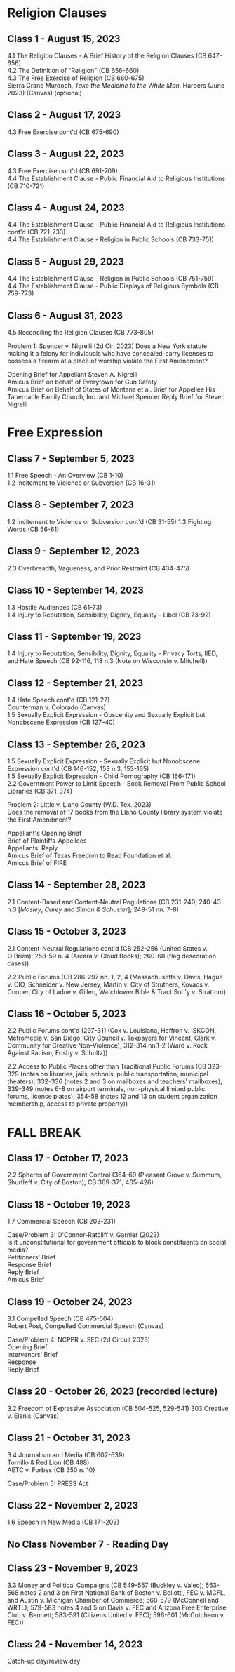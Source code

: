 # Religion Clauses

## Class 1 - August 15, 2023  
4.1 The Religion Clauses - A Brief History of the Religion Clauses (CB 647-656)  
4.2 The Definition of "Religion" (CB 656-660)  
4.3 The Free Exercise of Religion (CB 660-675)  
Sierra Crane Murdoch, _Take the Medicine to the White Man_, Harpers (June 2023) (Canvas) (optional)  

## Class 2 - August 17, 2023
4.3 Free Exercise cont'd (CB 675-690)  

## Class 3 - August 22, 2023
4.3 Free Exercise cont'd (CB 691-709)  
4.4 The Establishment Clause - Public Financial Aid to Religious Institutions (CB 710-721)  

## Class 4 - August 24, 2023
4.4 The Establishment Clause - Public Financial Aid to Religious Institutions cont'd (CB 721-733)  
4.4 The Establishment Clause - Religion in Public Schools (CB 733-751)  

## Class 5 - August 29, 2023
4.4 The Establishment Clause - Religion in Public Schools (CB 751-759)  
4.4 The Establishment Clause - Public Displays of Religious Symbols (CB 759-773)  

## Class 6 - August 31, 2023
4.5 Reconciling the Religion Clauses (CB 773-805)  

Problem 1: Spencer v. Nigrelli (2d Cir. 2023)
Does a New York statute making it a felony for individuals who have concealed-carry licenses to possess a firearm at a place of worship violate the First Amendment?

Opening Brief for Appellant Steven A. Nigrelli  
Amicus Brief on behalf of Everytown for Gun Safety  
Amicus Brief on Behalf of States of Montana et al.
Brief for Appellee His Tabernacle Family Church, Inc. and Michael Spencer
Reply Brief for Steven Nigrelli

# Free Expression

## Class 7 - September 5, 2023
1.1 Free Speech - An Overview (CB 1-10)  
1.2 Incitement to Violence or Subversion (CB 16-31)  

## Class 8 - September 7, 2023
1.2 Incitement to Violence or Subversion cont'd (CB 31-55)
1.3 Fighting Words (CB 56-61)

## Class 9 - September 12, 2023
2.3 Overbreadth, Vagueness, and Prior Restraint (CB 434-475)

## Class 10 - September 14, 2023
1.3 Hostile Audiences (CB 61-73)  
1.4 Injury to Reputation, Sensibility, Dignity, Equality - Libel (CB 73-92)  

## Class 11 - September 19, 2023
1.4 Injury to Reputation, Sensibility, Dignity, Equality - Privacy Torts, IIED, and Hate Speech (CB 92-116, 118 n.3 (Note on Wisconsin v. Mitchell)) 

## Class 12 - September 21, 2023
1.4 Hate Speech cont'd (CB 121-27)  
Counterman v. Colorado (Canvas)  
1.5 Sexually Explicit Expression - Obscenity and Sexually Explicit but Nonobscene Expression (CB 127–40)  

## Class 13 - September 26, 2023
1.5 Sexually Explicit Expression - Sexually Explicit but Nonobscene Expression cont'd (CB 146-152, 153 n.3, 153-165)   
1.5 Sexually Explicit Expression - Child Pornography (CB 166-171)  
2.2 Government Power to Limit Speech - Book Removal From Public School Libraries (CB 371-374)

Problem 2: Little v. Llano County (W.D. Tex. 2023)  
Does the removal of 17 books from the Llano County library system violate the First Amendment?

Appellant's Opening Brief  
Brief of Plaintiffs-Appellees   
Appellants' Reply  
Amicus Brief of Texas Freedom to Read Foundation et al.  
Amicus Brief of FIRE

## Class 14 - September 28, 2023
2.1 Content-Based and Content-Neutral Regulations (CB 231-240; 240-43 n.3 [_Mosley_, _Carey_ and _Simon & Schuster_]; 249-51 nn. 7-8)  

## Class 15 - October 3, 2023
2.1 Content-Neutral Regulations cont'd (CB 252-256 (United States v. O'Brien); 258-59 n. 4 (Arcara v. Cloud Books); 260-68 (flag desecration cases))

2.2 Public Forums (CB 286-297 nn. 1, 2, 4 (Massachusetts v. Davis, Hague v. CIO, Schneider v. New Jersey, Martin v. City of Struthers, Kovacs v. Cooper, City of Ladue v. Gilleo, Watchtower Bible & Tract Soc'y v. Stratton))  

## Class 16 - October 5, 2023  
2.2 Public Forums cont'd (297-311 (Cox v. Louisiana, Heffron v. ISKCON, Metromedia v. San Diego, City Council v. Taxpayers for Vincent, Clark v. Community for Creative Non-Violence); 312-314 nn.1-2 (Ward v. Rock Against Racism, Frisby v. Schultz))  

2.2 Access to Public Places other than Traditional Public Forums (CB 323-329 (notes on libraries, jails, schools, public transportation, municipal theaters); 332-336 (notes 2 and 3 on mailboxes and teachers' mailboxes); 339-349 (notes 6-8 on airport terminals, non-physical limited public forums, license plates); 354-58 (notes 12 and 13 on student organization membership, access to private property))

# FALL BREAK

## Class 17 - October 17, 2023
2.2 Spheres of Government Control (364-69 (Pleasant Grove v. Summum, Shurtleff v. City of Boston); CB 369-371, 405-426)  

## Class 18 - October 19, 2023
1.7 Commercial Speech (CB 203-231)  

Case/Problem 3: O'Connor-Ratcliff v. Garnier (2023)  
Is it unconstitutional for government officials to block constituents on social media?  
Petitioners' Brief  
Response Brief  
Reply Brief  
Amicus Brief 

## Class 19 - October 24, 2023
3.1 Compelled Speech (CB 475-504)  
Robert Post, Compelled Commercial Speech (Canvas)  

Case/Problem 4: NCPPR v. SEC (2d Circuit 2023)  
Opening Brief  
Intervenors' Brief  
Response  
Reply Brief  

## Class 20 - October 26, 2023 (recorded lecture)
3.2 Freedom of Expressive Association (CB 504-525, 529-541)
303 Creative v. Elenis (Canvas)

## Class 21 - October 31, 2023
3.4 Journalism and Media (CB 602-639)  
Tornillo & Red Lion (CB 488)  
AETC v. Forbes (CB 350 n. 10)  

Case/Problem 5: PRESS Act

## Class 22 - November 2, 2023
1.6 Speech in New Media (CB 171-203)  

## No Class November 7 - Reading Day

## Class 23 - November 9, 2023
3.3 Money and Political Campaigns (CB 549-557 (Buckley v. Valeo); 563-568 notes 2 and 3 on First National Bank of Boston v. Bellotti, FEC v. MCFL, and Austin v. Michigan Chamber of Commerce; 568-579 (McConnell and WRTL); 579-583 notes 4 and 5 on Davis v. FEC and Arizona Free Enterprise Club v. Bennett; 583-591 (Citizens United v. FEC); 596-601 (McCutcheon v. FEC))

## Class 24 - November 14, 2023
Catch-up day/review day
